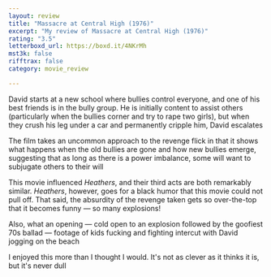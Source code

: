 ```yaml
---
layout: review
title: "Massacre at Central High (1976)"
excerpt: "My review of Massacre at Central High (1976)"
rating: "3.5"
letterboxd_url: https://boxd.it/4NKrMh
mst3k: false
rifftrax: false
category: movie_review

---
```


David starts at a new school where bullies control everyone, and one of his best friends is in the bully group. He is initially content to assist others (particularly when the bullies corner and try to rape two girls), but when they crush his leg under a car and permanently cripple him, David escalates

The film takes an uncommon approach to the revenge flick in that it shows what happens when the old bullies are gone and how new bullies emerge, suggesting that as long as there is a power imbalance, some will want to subjugate others to their will

This movie influenced <i>Heathers</i>, and their third acts are both remarkably similar. <i>Heathers</i>, however, goes for a black humor that this movie could not pull off. That said, the absurdity of the revenge taken gets so over-the-top that it becomes funny — so many explosions!

Also, what an opening — cold open to an explosion followed by the goofiest 70s ballad — footage of kids fucking and fighting intercut with David jogging on the beach

I enjoyed this more than I thought I would. It's not as clever as it thinks it is, but it's never dull